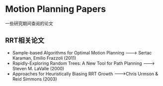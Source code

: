 # Motion Planning Papers
一些研究期间查阅的论文

## RRT相关论文
- Sample-based Algorithms for Optimal Motion Planning ---> Sertac  Karaman, Emilio  Frazzoli (2011)
- Rapidly-Exploring Random Trees: A New Tool for Path Planning ---> Steven M. LaValle (2000)
- Approaches for Heuristically Biasing RRT Growth --->Chris Urmson & Reid Simmons (2003)
